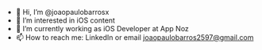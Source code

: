 - 👋 Hi, I’m @joaopaulobarrosx
- 👀 I’m interested in iOS content
- 🌱 I’m currently working as iOS Developer at App Noz
- 📫 How to reach me: LinkedIn or email joaopaulobarros2597@gmail.com

